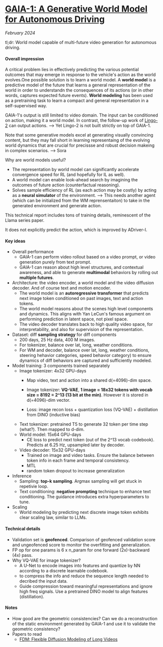 # [GAIA-1: A Generative World Model for Autonomous Driving](https://arxiv.org/abs/2309.17080)

_February 2024_

tl;dr: World model capable of multi-future video generation for autonomous driving.

#### Overall impression
A critical problem lies in effectively predicting the various potential outcomes that may emerge in response to the vehicle's action as the world evolves.One possible solution is to learn a world model. A **world model** is a predictive model of the future that learns a general representation of the world in order to understandn the consequences of its actions (or in other words, captures expected future events). **World modeling** has been used as a pretraining task to learn a compact and general representation in a self-supervised way. 

GAIA-1's output is still limited to video domain. The input can be conditioned on action, making it a world model. In contrast, the follow-up work of [Lingo-2](lingo_2.md) can output actions. --> Yet Lingo-2 is not built strictly on top of GAIA-1.

Note that some generative models excel at generating visually convincing content, but they may fall short in learning representaing of the evolving world dynamics that are crucial for precissse and robust decision makeing in complex scenarios. --> Sora

Why are world models useful?

* The representation by world model can significantly accelerate convergence speed for RL (and hopefully for IL as well).
* A world model can enable look-ahead search by imagining the outcomes of future action (counterfactual reasoning).
* Solves sample efficiency of RL (as each action may be costly) by acting as a **neural simulator** of the environment. --> This needs another agent (which can be initialized from the WM reprensentaiton) to take in the generated environment and generate action.

This technical report includes tons of training details, reminescent of the Llama series paper.

It does not explicitly predict the action, which is improved by ADriver-I.

#### Key ideas
- Overall performance
	- GAIA-1 can perform video rollout based on a video prompt, or video generation purely from text prompt.
	- GAIA-1 can reason about high level structures, and contextual awareness, and able to generate **multimodal** behaviors by rolling out **multiple futures**. 
- Architecture: the video encoder, a world model and the video diffusion decoder. And of course text and motion encoder.
	- The world model is an **autoregressive transformer** that predicts next image token conditioned on past images, text and action tokens.
	- The world model reasons about the scenes high level components and dynamics. This aligns with Yan LeCun's famous argument on performing prediction in latent space, not pixel space.
	- The video decoder translates back to high quality video space, for interpretability, and also for supervision of the representation.
- Dataset: diff **sampling strategy** for diff components
	- 200 days, 25 Hz data, 400 M images.
	- For tokenizer, balance over lat, long, weather conditions.
	- For WM and decoder, balance over lat, long, weather conditions, steering hehavior categories, speed behavior category) to ensure dynamics of diff behaviors are captured and sufficiently modeled.
- Model training: 3 components trained separately
	- Image tokenizer: 4x32 GPU-days
		- Map video, text and action into a shared d(=4096)-dim space. 
		- Image tokenizer: **VQ-VAE**, **1 image = 18x32 tokens with vocab size = 8192 = 2^13 (13 bit at the min)**. However it is stored in d(=4096)-dim vector. 

		- Loss: image recon loss + quantization loss (VQ-VAE) + distillation from DINO (inductive bias)
	- Text tokenizer: pretrained T5 to generate 32 token per time step (what?). Then mapped to d-dim.
	- World model: 15x64 GPU-days
		- CE loss to predict next token (out of the 2^13 vocab codebook). Predicts at 6.25 Hz, upsampled later by decoder. 
	- Video decoder: 15x32 GPU-days
		- Trained on image and video tasks. Ensure the balance between token info in each frame and temporal consistency.
		- MTL
		- random token dropout to increase generalization
- Inference
	- Sampling: **top-k sampling**. Argmax sampling will get stuck in repetivie loop.
	- Text conditioning: **negative prompting** technique to enhance text conditioning. The guidance introduces extra hyperparameters to tune. 
- Scaling
	- World modeling by predicting next discrete image token exhibits clear scaling law, similar to LLMs.

#### Technical details
- Validation set is **geofenced**. Comparison of geofenced validation score and ungeofenced score to monitor the overfitting and generalization.
- FP op for one params is 6 x n_param for one forward (2x)-backward (4x) pass.
- Why VQ-VAE for image tokenizer?
	- A U-Net to encode images into features and quantize by NN according to a discrete learnable codebook. 
	- to compress the info and reduce the sequence length needed to decribed the input data. 
	- Guide compression toward meaningful representations and ignore high freq signals. Use a pretrained DINO model to align features (distillation).

#### Notes
- How good are the geometric consistencies? Can we do a reconstruction of the static environment generated by GAIA-1 and use it to validate the geometric consistency?
- Papers to read
	- [FDM: Flexible Diffusion Modeling of Long Videos](https://arxiv.org/abs/2205.11495)
